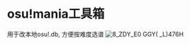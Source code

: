 # osu!mania工具箱
用于改本地osu!.db, 方便按难度选谱
![8_ZDY_E0 $GGY( _L)476$H](https://github.com/user-attachments/assets/12954233-8847-4a0b-8a65-93355f6bffc2)
